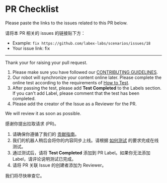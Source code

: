 # PR Checklist

Please paste the links to the issues related to this PR below.

请将本 PR 相关的 issues 的链接贴下方：

- Example: `fix https://github.com/labex-labs/scenarios/issues/18`
- Your issue link: fix

---

Thank your for raising your pull request.

1. Please make sure you have followed our [CONTRIBUTING GUIDELINES](https://labex.wiki/).
2. Our robot will synchronize your content online later. Please complete the online test according to the requirements of [How to Test](https://www.labex.wiki/basic/how-to-test).
3. After passing the test, please add **Test Completed** to the Labels section. If you can't add Label, please comment that the test has been completed.
4. Please add the creator of the Issue as a Reviewer for the PR.

We will review it as soon as possible.

感谢你提出拉取请求 (PR)。

1. 请确保你遵循了我们的 [贡献指南](https://labex.wiki/)。
2. 我们的机器人稍后会将你的内容同步上线。请根据 [如何测试](https://www.labex.wiki/zh/basic/how-to-test) 的要求完成在线测试。
3. 通过测试后，请将 **Test Completed** 添加到 PR Label。如果你无法添加 Label，请评论说明测试已完成。
4. 请将 PR 关联 Issue 的创建者添加为 Reviewer。

我们将尽快审查它。
